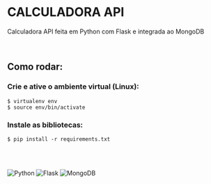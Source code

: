 # CALCULADORA API 

Calculadora API feita em Python com Flask e integrada ao MongoDB

<br>

## Como rodar:

### Crie e ative o ambiente virtual (Linux):

~~~
$ virtualenv env
$ source env/bin/activate
~~~

### Instale as bibliotecas:

~~~
$ pip install -r requirements.txt
~~~

<br>


<br>

![Python](https://img.shields.io/badge/python-3670A0?style=for-the-badge&logo=python&logoColor=ffdd54)
![Flask](https://img.shields.io/badge/flask-%23000.svg?style=for-the-badge&logo=flask&logoColor=white)
![MongoDB](https://img.shields.io/badge/MongoDB-%234ea94b.svg?style=for-the-badge&logo=mongodb&logoColor=white)


